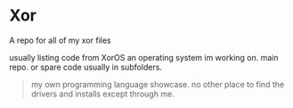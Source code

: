 # Xor
A repo for all of my xor files

usually listing code from XorOS an operating system im working on.
main repo. or spare code usually in subfolders.

> my own programming language showcase. 
> no other place to find the drivers and installs except through me.
